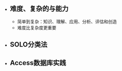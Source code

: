 - ## 难度、复杂的与能力
	- 简单到复杂：知识、理解、应用、分析、评估和创造
	- 难度比复杂度更重要

- ## SOLO分类法


- ## Access数据库实践
<!--stackedit_data:
eyJoaXN0b3J5IjpbLTQwOTE5MTMyLC0yMjYxNDYyMTgsMTMwND
cyOTE4Nl19
-->